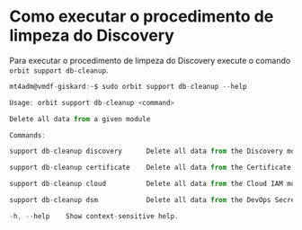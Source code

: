 # Como executar o procedimento de limpeza do Discovery

Para executar o procedimento de limpeza do Discovery execute o comando `orbit support db-cleanup`.

```jsx
mt4adm@vmdf-giskard:~$ sudo orbit support db-cleanup --help

Usage: orbit support db-cleanup <command>

Delete all data from a given module

Commands:

support db-cleanup discovery      Delete all data from the Discovery module

support db-cleanup certificate    Delete all data from the Certificate Manager module

support db-cleanup cloud          Delete all data from the Cloud IAM module

support db-cleanup dsm            Delete all data from the DevOps Secret Manager module

-h, --help    Show context-sensitive help.
```

